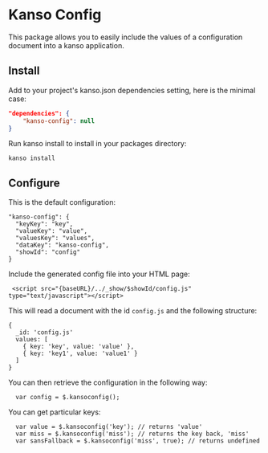 # Kanso Config

This package allows you to easily include the values of a configuration
document into a kanso application.

## Install

Add to your project's kanso.json dependencies setting, here is the minimal
case:

```json
"dependencies": {
    "kanso-config": null
}
```

Run kanso install to install in your packages directory:

```
kanso install
```

## Configure

This is the default configuration:
```
"kanso-config": {
  "keyKey": "key",
  "valueKey": "value",
  "valuesKey": "values",
  "dataKey": "kanso-config",
  "showId": "config"
}
```

Include the generated config file into your HTML page:

```
 <script src="{baseURL}/../_show/$showId/config.js" type="text/javascript"></script>
```

This will read a document with the id `config.js` and the following structure:
```
{
  _id: 'config.js'
  values: [
    { key: 'key', value: 'value' },
    { key: 'key1', value: 'value1' }
  ]
}
```

You can then retrieve the configuration in the following way:
```
  var config = $.kansoconfig();
```

You can get particular keys:
```
  var value = $.kansoconfig('key'); // returns 'value'
  var miss = $.kansoconfig('miss'); // returns the key back, 'miss'
  var sansFallback = $.kansoconfig('miss', true); // returns undefined
```
